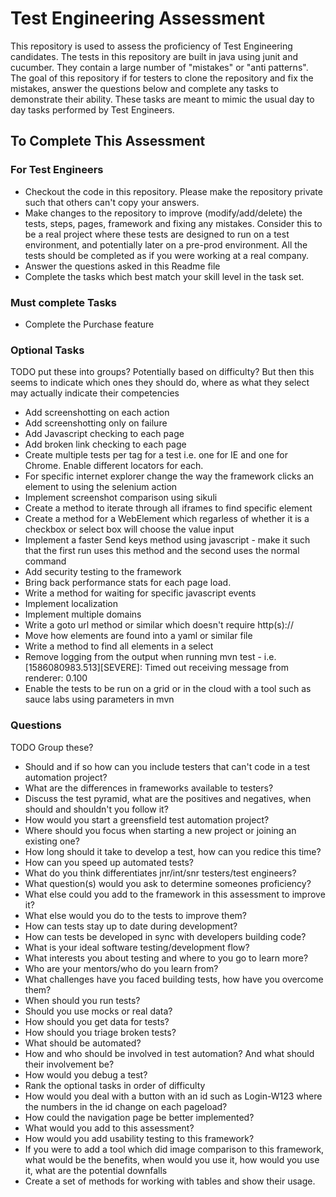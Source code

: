 # Test Engineering Assessment

This repository is used to assess the proficiency of Test Engineering candidates.  The tests in this repository
are built in java using junit and cucumber.  They contain a large number of "mistakes" or "anti patterns".  The
goal of this repository if for testers to clone the repository and fix the mistakes, answer the questions below
and complete any tasks to demonstrate their ability.  These tasks are meant to mimic the usual day to day tasks
performed by Test Engineers.

## To Complete This Assessment

### For Test Engineers

 - Checkout the code in this repository.  Please make the repository private such that others can't copy your answers.
 - Make changes to the repository to improve (modify/add/delete) the tests, steps, pages, framework and fixing any mistakes.  Consider this to be a real project where these tests are designed to run on a test environment, and potentially later on a pre-prod environment.  All the tests should be completed as if you were working at a real company.
 - Answer the questions asked in this Readme file
 - Complete the tasks which best match your skill level in the task set.


### Must complete Tasks
- Complete the Purchase feature


### Optional Tasks

TODO put these into groups?  Potentially based on difficulty?  But then this seems to indicate which ones they should do, where as what they select may actually indicate their competencies

- Add screenshotting on each action
- Add screenshotting only on failure
- Add Javascript checking to each page
- Add broken link checking to each page
- Create multiple tests per tag for a test i.e. one for IE and one for Chrome.  Enable different locators for each.
- For specific internet explorer change the way the framework clicks an element to using the selenium action
- Implement screenshot comparison using sikuli
- Create a method to iterate through all iframes to find specific element
- Create a method for a WebElement which regarless of whether it is a checkbox or select box will choose the value input
- Implement a faster Send keys method using javascript - make it such that the first run uses this method and the second uses the normal command
- Add security testing to the framework
- Bring back performance stats for each page load.
- Write a method for waiting for specific javascript events
- Implement localization
- Implement multiple domains
- Write a goto url method or similar which doesn't require http(s)://
- Move how elements are found into a yaml or similar file
- Write a method to find all elements in a select
- Remove logging from the output when running mvn test - i.e. [1586080983.513][SEVERE]: Timed out receiving message from renderer: 0.100
- Enable the tests to be run on a grid or in the cloud with a tool such as sauce labs using parameters in mvn


### Questions

TODO Group these?

- Should and if so how can you include testers that can't code in a test automation project?
- What are the differences in frameworks available to testers?
- Discuss the test pyramid, what are the positives and negatives, when should and shouldn't you follow it?
- How would you start a greensfield test automation project?
- Where should you focus when starting a new project or joining an existing one?
- How long should it take to develop a test, how can you redice this time?
- How can you speed up automated tests?
- What do you think differentiates jnr/int/snr testers/test engineers?
- What question(s) would you ask to determine someones proficiency?
- What else could you add to the framework in this assessment to improve it?
- What else would you do to the tests to improve them?
- How can tests stay up to date during development?
- How can tests be developed in sync with developers building code?
- What is your ideal software testing/development flow?
- What interests you about testing and where to you go to learn more?
- Who are your mentors/who do you learn from?
- What challenges have you faced building tests, how have you overcome them?
- When should you run tests?
- Should you use mocks or real data?
- How should you get data for tests?
- How should you triage broken tests?
- What should be automated?
- How and who should be involved in test automation?  And what should their involvement be?
- How would you debug a test?
- Rank the optional tasks in order of difficulty
- How would you deal with a button with an id such as Login-W123 where the numbers in the id change on each pageload?
- How could the navigation page be better implemented?
- What would you add to this assessment?
- How would you add usability testing to this framework?
- If you were to add a tool which did image comparison to this framework, what would be the benefits, when would you use it, how would you use it, what are the potential downfalls
- Create a set of methods for working with tables and show their usage.

